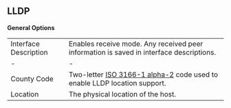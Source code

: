 ## LLDP

**General Options**

| | |
|-|-|
| Interface Description | Enables receive mode. Any received peer information is saved in interface descriptions. |
|-|-|
| County Code | Two-letter [ISO 3166-1 alpha-2](https://www.iso.org/obp/ui/#search/code/) code used to enable LLDP location support. |
| Location | The physical location of the host. |